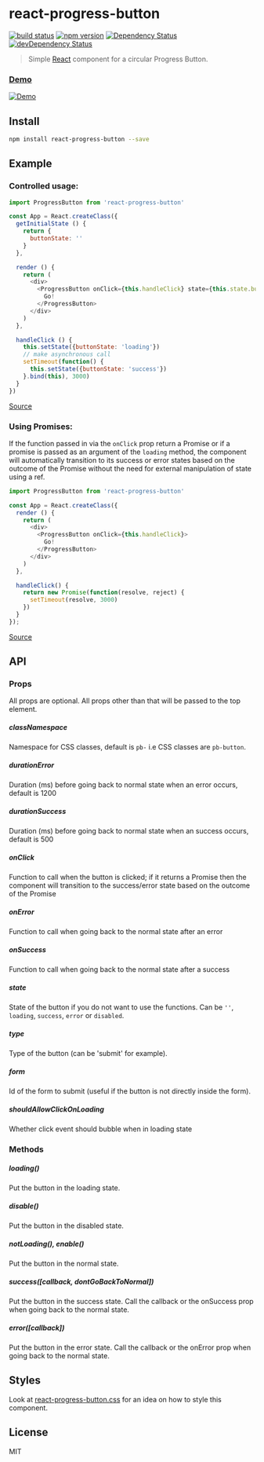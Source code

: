 # react-progress-button

[![build status](https://img.shields.io/travis/mathieudutour/react-progress-button/master.svg?style=flat-square)](https://travis-ci.org/mathieudutour/react-progress-button)
[![npm version](https://img.shields.io/npm/v/react-progress-button.svg?style=flat-square)](https://www.npmjs.com/package/react-progress-button)
[![Dependency Status](https://david-dm.org/mathieudutour/react-progress-button.svg)](https://david-dm.org/mathieudutour/react-progress-button)
[![devDependency Status](https://david-dm.org/mathieudutour/react-progress-button/dev-status.svg)](https://david-dm.org/mathieudutour/react-progress-button#info=devDependencies)

> Simple [React](http://facebook.github.io/react/index.html) component for a circular Progress Button.

### [Demo](https://mathieudutour.github.io/react-progress-button)

[![Demo](https://cdn.rawgit.com/mathieudutour/react-progress-button/master/example/demo.gif "Demo")](https://github.com/mathieudutour/react-progress-button/blob/master/example/index.html)

## Install

```bash
npm install react-progress-button --save
```

## Example

### Controlled usage:

```javascript
import ProgressButton from 'react-progress-button'

const App = React.createClass({
  getInitialState () {
    return {
      buttonState: ''
    }
  },

  render () {
    return (
      <div>
        <ProgressButton onClick={this.handleClick} state={this.state.buttonState}>
          Go!
        </ProgressButton>
      </div>
    )
  },

  handleClick () {
    this.setState({buttonState: 'loading'})
    // make asynchronous call
    setTimeout(function() {
      this.setState({buttonState: 'success'})
    }.bind(this), 3000)
  }
})
```

[Source](https://github.com/mathieudutour/react-progress-button/blob/master/example/index.html)

### Using Promises:

If the function passed in via the `onClick` prop return a Promise or if a promise
is passed as an argument of the `loading` method,
the component will automatically transition to its success or error
states based on the outcome of the Promise without the need for
external manipulation of state using a ref.

```javascript
import ProgressButton from 'react-progress-button'

const App = React.createClass({
  render () {
    return (
      <div>
        <ProgressButton onClick={this.handleClick}>
          Go!
        </ProgressButton>
      </div>
    )
  },

  handleClick() {
    return new Promise(function(resolve, reject) {
      setTimeout(resolve, 3000)
    })
  }
});
```

[Source](https://github.com/mathieudutour/react-progress-button/blob/master/example/index-promises.html)

## API

### Props

All props are optional. All props other than that will be passed to the top element.

##### classNamespace

Namespace for CSS classes, default is `pb-` i.e CSS classes are `pb-button`.

##### durationError

Duration (ms) before going back to normal state when an error occurs,
default is 1200

##### durationSuccess

Duration (ms) before going back to normal state when an success occurs,
default is 500

##### onClick

Function to call when the button is clicked; if it returns a Promise
then the component will transition to the success/error state based on
the outcome of the Promise

##### onError

Function to call when going back to the normal state after an error

##### onSuccess

Function to call when going back to the normal state after a success

##### state

State of the button if you do not want to use the functions. Can be `''`, `loading`, `success`, `error` or `disabled`.

##### type

Type of the button (can be 'submit' for example).

##### form

Id of the form to submit (useful if the button is not directly inside the form).

##### shouldAllowClickOnLoading

Whether click event should bubble when in loading state

### Methods

##### loading()

Put the button in the loading state.

##### disable()

Put the button in the disabled state.

##### notLoading(), enable()

Put the button in the normal state.

##### success([callback, dontGoBackToNormal])

Put the button in the success state. Call the callback or the onSuccess prop when going back to the normal state.

##### error([callback])

Put the button in the error state. Call the callback or the onError prop when going back to the normal state.

## Styles

Look at [react-progress-button.css](https://github.com/mathieudutour/react-progress-button/blob/master/react-progress-button.css) for an idea on how to style this component.

## License

  MIT
